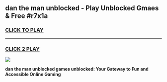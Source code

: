 
## dan the man unblocked - Play Unblocked Gmaes & Free #r7x1a
<h3>
<a href="https://news.freeplayer.one?title=dan_the_man_unblocked&ref=24F">CLICK TO PLAY</a></h3>
<hr>

<h3>
<a href="https://news.freeplayer.one?title=dan_the_man_unblocked&ref=24F">CLICK 2 PLAY</a>
  
</h3>

<a href="https://news.freeplayer.one?title=dan_the_man_unblocked&ref=24F/"><img src="https://clearcache.store/games.png"></a>


**dan the man unblocked games unblocked: Your Gateway to Fun and Accessible Online Gaming**

